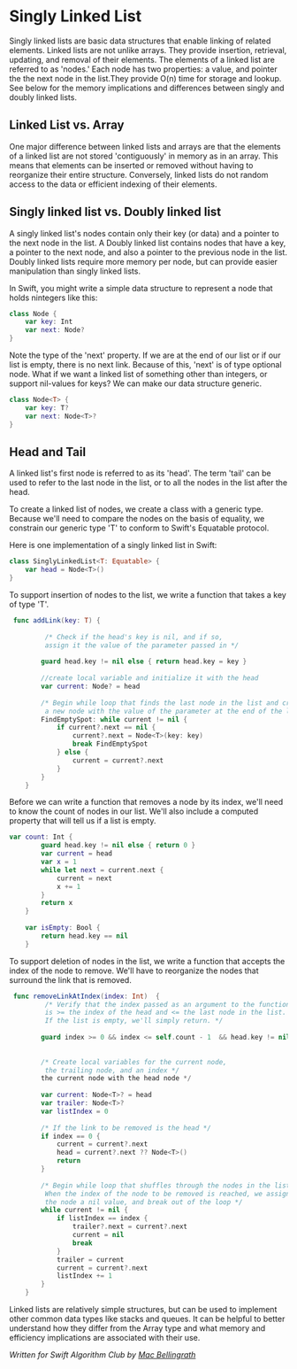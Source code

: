 # Singly Linked List

Singly linked lists are basic data structures that enable linking of related elements. Linked lists are not unlike arrays. They provide insertion, retrieval, updating, and removal of their elements. The elements of a linked list are referred to as 'nodes.' Each node has two properties: a value, and pointer the the next node in the list.They provide O(n) time for storage and lookup. See below for the memory implications and differences between singly and doubly linked lists.

## Linked List vs. Array

One major difference between linked lists and arrays are that the elements of a linked list are not stored 'contiguously' in memory as in an array. This means that elements can be inserted or removed without having to reorganize their entire structure. Conversely, linked lists do not random access to the data or efficient indexing of their elements.

## Singly linked list vs. Doubly linked list

A singly linked list's nodes contain only their key (or data) and a pointer to the next node in the list. A Doubly linked list contains nodes that have a key, a pointer to the next node, and also a pointer to the previous node in the list.
Doubly linked lists require more memory per node, but can provide easier manipulation than singly linked lists. 

In Swift, you might write a simple data structure to represent a node that holds nintegers like this:

```swift
class Node {
	var key: Int
	var next: Node?
}
```

Note the type of the 'next' property. If we are at the end of our list or if our list is empty, there is no next link. Because of this, 'next' is of type optional node. What if we want a linked list of something other than integers, or support nil-values for keys? We can make our data structure generic.

```swift
class Node<T> {
	var key: T?
	var next: Node<T>?
}
```

## Head and Tail

A linked list's first node is referred to as its 'head'. The term 'tail' can be used to refer to the last node in the list, or to all the nodes in the list after the head.

To create a linked list of nodes, we create a class with a generic type. Because we'll need to compare the nodes on the basis of equality, we constrain our generic type 'T' to conform to Swift's Equatable protocol.

Here is one implementation of a singly linked list in Swift:

```swift
class SinglyLinkedList<T: Equatable> {
	var head = Node<T>()
}
```

To support insertion of nodes to the list, we write a function that takes a key of type 'T'. 

```swift
 func addLink(key: T) {
 		
 		 /* Check if the head's key is nil, and if so, 
 		 assign it the value of the parameter passed in */
 
        guard head.key != nil else { return head.key = key }
        
        //create local variable and initialize it with the head
        var current: Node? = head
        
        /* Begin while loop that finds the last node in the list and creates
         a new node with the value of the parameter at the end of the list */
        FindEmptySpot: while current != nil {
            if current?.next == nil {
                current?.next = Node<T>(key: key)
                break FindEmptySpot
            } else {
                current = current?.next
            }
        }
    }
```

Before we can write a function that removes a node by its index, we'll need to know the count of nodes in our list. We'll also include a computed property that will tell us if a list is empty.

```swift
var count: Int {
        guard head.key != nil else { return 0 }
        var current = head
        var x = 1
        while let next = current.next {
            current = next
            x += 1
        }
        return x
    }
    
    var isEmpty: Bool {
        return head.key == nil
    }
```

To support deletion of nodes in the list, we write a function that accepts the index of the node to remove. We'll have to reorganize the nodes that surround the link that is removed.

```swift
 func removeLinkAtIndex(index: Int)  {
  		 /* Verify that the index passed as an argument to the function
 		 is >= the index of the head and <= the last node in the list.
 		 If the list is empty, we'll simply return. */
 
        guard index >= 0 && index <= self.count - 1  && head.key != nil else { return  }
        
        
        /* Create local variables for the current node,
         the trailing node, and an index */
        the current node with the head node */
        
        var current: Node<T>? = head
        var trailer: Node<T>?
        var listIndex = 0
        
    	/* If the link to be removed is the head */
        if index == 0 {
            current = current?.next
            head = current?.next ?? Node<T>()
            return
        }
        
        /* Begin while loop that shuffles through the nodes in the list.
         When the index of the node to be removed is reached, we assign 
         the node a nil value, and break out of the loop */
        while current != nil {
            if listIndex == index {
                trailer?.next = current?.next
                current = nil
                break
            }
            trailer = current
            current = current?.next
            listIndex += 1
        }
    }
```

Linked lists are relatively simple structures, but can be used to implement other common data types like stacks and queues. It can be helpful to better understand how they differ from the Array type and what memory and efficiency implications are associated with their use.

*Written for Swift Algorithm Club by [Mac Bellingrath](https://github.com/macbellingrath)*
